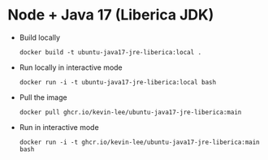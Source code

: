 # Node + Java 17 (Liberica JDK)

* Build locally
  ```shell
  docker build -t ubuntu-java17-jre-liberica:local .
  ```

* Run locally in interactive mode
  ```shell
  docker run -i -t ubuntu-java17-jre-liberica:local bash
  ```

* Pull the image
  ```shell
  docker pull ghcr.io/kevin-lee/ubuntu-java17-jre-liberica:main
  ```

* Run in interactive mode
  ```shell
  docker run -i -t ghcr.io/kevin-lee/ubuntu-java17-jre-liberica:main bash
  ```
